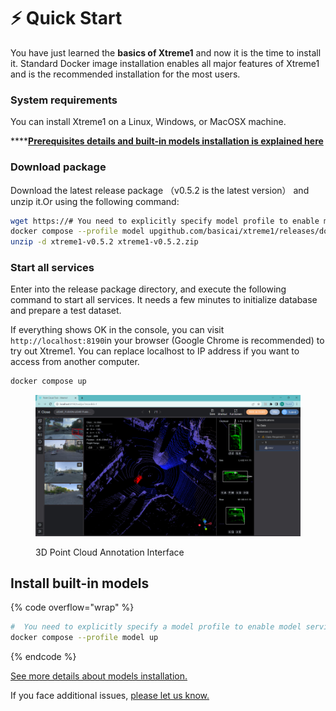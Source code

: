 # ⚡ Quick Start

You have just learned the **basics of Xtreme1** and now it is the time to install it. Standard Docker image installation enables all major features of Xtreme1 and is the recommended installation for the most users.

### System requirements <a href="#system-requirements" id="system-requirements"></a>

You can install Xtreme1 on a Linux, Windows, or MacOSX machine.​​

****[**Prerequisites details and built-in models installation is explained here**](../overview/what-we-do.md#operating-system-requirements)

### Download package <a href="#download-package" id="download-package"></a>

Download the latest release package （v0.5.2 is the latest version） and unzip it.Or using the following command:

```bash
wget https://# You need to explicitly specify model profile to enable model services.
docker compose --profile model upgithub.com/basicai/xtreme1/releases/download/v0.5.2/xtreme1-v0.5.2.zip
unzip -d xtreme1-v0.5.2 xtreme1-v0.5.2.zip
```

### Start all services <a href="#start-all-services" id="start-all-services"></a>

Enter into the release package directory, and execute the following command to start all services. It needs a few minutes to initialize database and prepare a test dataset.

If everything shows OK in the console, you can visit `http://localhost:8190`in your browser (Google Chrome is recommended) to try out Xtreme1. You can replace localhost to IP address if you want to access from another computer.

```bash
docker compose up
```

<figure><img src="../.gitbook/assets/interface.png" alt=""><figcaption><p>3D Point Cloud Annotation Interface</p></figcaption></figure>

## Install built-in models

{% code overflow="wrap" %}
```bash
#  You need to explicitly specify a model profile to enable model services
docker compose --profile model up
```
{% endcode %}

[See more details about models installation.](../getting-started/Docker-image/)



If you face additional issues, [please let us know.](https://github.com/xtreme1-io/xtreme1/issues)
